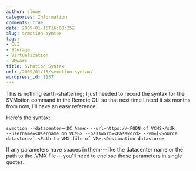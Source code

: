 ```yaml
---
author: slowe
categories: Information
comments: true
date: 2009-01-15T16:08:25Z
slug: svmotion-syntax
tags:
- CLI
- Storage
- Virtualization
- VMware
title: SVMotion Syntax
url: /2009/01/15/svmotion-syntax/
wordpress_id: 1137
---
```


This is nothing earth-shattering; I just needed to record the syntax for the SVMotion command in the Remote CLI so that next time I need it six months from now, I'll have an easy reference.

Here's the syntax:

	svmotion --datacenter=<DC Name> --url=https://<FQDN of VCMS>/sdk
	--username=<Username on VCMS> --password=<Password> --vm=[<Source
	datastore>] <Path to VMX file of VM>:<Destination datastore>

If any parameters have spaces in them---like the datacenter name or the path to the .VMX file---you'll need to enclose those parameters in single quotes.
